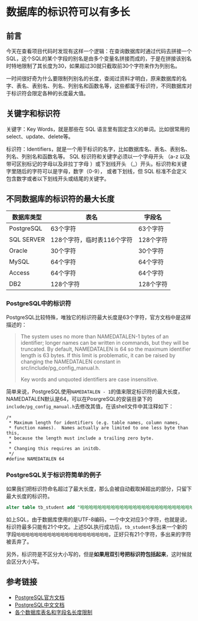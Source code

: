 # 数据库的标识符可以有多长

## 前言

今天在查看项目代码时发现有这样一个逻辑：在查询数据库时通过代码去拼接一个SQL，这个SQL的某个字段的别名是由多个变量名拼接而成的，于是在拼接该别名时特地限制了其长度为30，如果超过30就只截取前30个字符来作为列别名。

一时间很好奇为什么要限制列别名的长度，查阅过资料才明白，原来数据库的名字、表名、表别名、列名、列别名和函数名等，这些都属于标识符，不同数据库对于标识符会限定各种的长度最大值。
<!--more-->

## 关键字和标识符

关键字：Key Words，就是那些在 SQL 语言里有固定含义的单词。比如很常用的select、update、delete等。

标识符：Identifiers，就是一个用于标识的名字，比如数据库名、表名、表别名、列名、列别名和函数名等。
SQL 标识符和关键字必须以一个字母开头 （a-z 以及带可区别标记的字母以及非拉丁字母 ）或下划线开头 （_）开头。标识符和关键字里随后的字符可以是字母，数字（0-9）， 或者下划线，但 SQL 标准不会定义包含数字或者以下划线开头或结尾的关键字。

## 不同数据库的标识符的最大长度

|数据库类型|表名|字段名|
|-|-|-|
|PostgreSQL|63个字符|63个字符|
|SQL SERVER|128个字符，临时表116个字符|128个字符|
|Oracle|30个字符|30个字符|
|MySQL|64个字符|64个字符|
|Access|64个字符|64个字符|
|DB2|128个字符|128个字符|

### PostgreSQL中的标识符

PostgreSQL比较特殊，唯独它的标识符最大长度是63个字符，官方文档中是这样描述的：
>The system uses no more than NAMEDATALEN-1 bytes of an identifier; longer names can be written in commands, but they will be truncated. By default, NAMEDATALEN is 64 so the maximum identifier length is 63 bytes. If this limit is problematic, it can be raised by changing the NAMEDATALEN constant in src/include/pg_config_manual.h.
>
>Key words and unquoted identifiers are case insensitive. 

简单来说，PostgreSQL使用`NAMEDATALEN - 1`的值来限定标识符的最大长度，NAMEDATALEN默认是64，可以在PosrgreSQL的安装目录下的`include/pg_config_manual.h`去修改其值，在该shell文件中其注释如下：
```shell
/*
 * Maximum length for identifiers (e.g. table names, column names,
 * function names).  Names actually are limited to one less byte than this,
 * because the length must include a trailing zero byte.
 *
 * Changing this requires an initdb.
 */
#define NAMEDATALEN 64
```

### PostgreSQL关于标识符简单的例子

如果我们把标识符命名超过了最大长度，那么会被自动截取掉超出的部分，只留下最大长度的标识符。

```sql
alter table tb_student add "哈哈哈哈哈哈哈哈哈哈哈哈哈哈哈哈哈哈哈哈哈哈哈哈哈哈哈哈哈哈哈哈哈哈哈哈哈哈哈哈" varchar(400);
```
如上SQL，由于数据库使用的是UTF-8编码，一个中文对应3个字符，也就是说，标识符最多只能有21个中文。上述SQL执行成功后，`tb_student`多出来一个新的字段`哈哈哈哈哈哈哈哈哈哈哈哈哈哈哈哈哈哈哈哈哈`，正好只有21个字符，多出来的字符被丢弃了。

另外，标识符是不区分大小写的，但是**如果用双引号把标识符包括起来**，这时候就会区分大小写。

## 参考链接

* [PostgreSQL官方文档](https://www.postgresql.org/docs/10/sql-syntax-lexical.html#SQL-SYNTAX-IDENTIFIERS)
* [PostgreSQL中文文档](http://www.kuqin.com/postgreSQL8.1_doc/sql-syntax.html)
* [各个数据库表名和字段名长度限制](https://blog.csdn.net/lanseliuxingluo/article/details/78210600)

